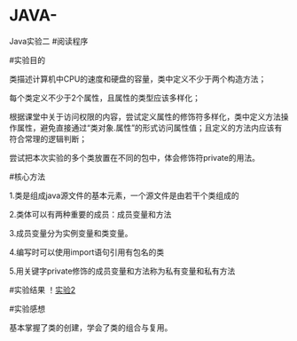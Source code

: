 # JAVA-
Java实验二
#阅读程序

#实验目的

类描述计算机中CPU的速度和硬盘的容量，类中定义不少于两个构造方法；

每个类定义不少于2个属性，且属性的类型应该多样化；

根据课堂中关于访问权限的内容，尝试定义属性的修饰符多样化，类中定义方法操作属性，避免直接通过“类对象.属性”的形式访问属性值；且定义的方法内应该有符合常理的逻辑判断；

尝试把本次实验的多个类放置在不同的包中，体会修饰符private的用法。

#核心方法

1.类是组成java源文件的基本元素，一个源文件是由若干个类组成的

2.类体可以有两种重要的成员：成员变量和方法

3.成员变量分为实例变量和类变量。

4.编写时可以使用import语句引用有包名的类

5.用关键字private修饰的成员变量和方法称为私有变量和私有方法

#实验结果
！[实验2](https://github.com/Wanghongbo0633/JAVA-/blob/main/1.PNG)

#实验感想

基本掌握了类的创建，学会了类的组合与复用。
